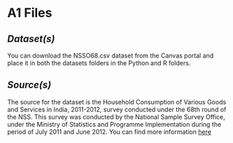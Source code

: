 # **A1 Files**

## *Dataset(s)*

You can download the NSSO68.csv dataset from the Canvas portal and place it in both the datasets folders in the Python and R folders.

## *Source(s)*

The source for the dataset is the Household Consumption of Various Goods and Services in India, 2011-2012, survey conducted under the 68th round of the NSS. This survey was conducted by the National Sample Survey Office, under the Ministry of Statistics and Programme Implementation during the period of July 2011 and June 2012. You can find more information [here](https://mospi.gov.in/sites/default/files/publication_reports/Report_no558_rou68_30june14.pdf)
